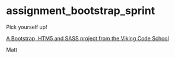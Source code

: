 assignment_bootstrap_sprint
===========================

Pick yourself up!

[A Bootstrap, HTM5 and SASS project from the Viking Code School](http://www.vikingcodeschool.com)

Matt
